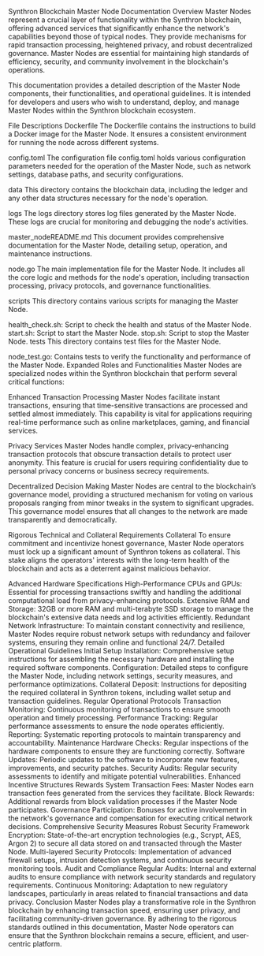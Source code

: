 Synthron Blockchain Master Node Documentation
Overview
Master Nodes represent a crucial layer of functionality within the Synthron blockchain, offering advanced services that significantly enhance the network's capabilities beyond those of typical nodes. They provide mechanisms for rapid transaction processing, heightened privacy, and robust decentralized governance. Master Nodes are essential for maintaining high standards of efficiency, security, and community involvement in the blockchain's operations.

This documentation provides a detailed description of the Master Node components, their functionalities, and operational guidelines. It is intended for developers and users who wish to understand, deploy, and manage Master Nodes within the Synthron blockchain ecosystem.


File Descriptions
Dockerfile
The Dockerfile contains the instructions to build a Docker image for the Master Node. It ensures a consistent environment for running the node across different systems.

config.toml
The configuration file config.toml holds various configuration parameters needed for the operation of the Master Node, such as network settings, database paths, and security configurations.

data
This directory contains the blockchain data, including the ledger and any other data structures necessary for the node's operation.

logs
The logs directory stores log files generated by the Master Node. These logs are crucial for monitoring and debugging the node's activities.

master_nodeREADME.md
This document provides comprehensive documentation for the Master Node, detailing setup, operation, and maintenance instructions.

node.go
The main implementation file for the Master Node. It includes all the core logic and methods for the node's operation, including transaction processing, privacy protocols, and governance functionalities.

scripts
This directory contains various scripts for managing the Master Node.

health_check.sh: Script to check the health and status of the Master Node.
start.sh: Script to start the Master Node.
stop.sh: Script to stop the Master Node.
tests
This directory contains test files for the Master Node.

node_test.go: Contains tests to verify the functionality and performance of the Master Node.
Expanded Roles and Functionalities
Master Nodes are specialized nodes within the Synthron blockchain that perform several critical functions:

Enhanced Transaction Processing
Master Nodes facilitate instant transactions, ensuring that time-sensitive transactions are processed and settled almost immediately. This capability is vital for applications requiring real-time performance such as online marketplaces, gaming, and financial services.

Privacy Services
Master Nodes handle complex, privacy-enhancing transaction protocols that obscure transaction details to protect user anonymity. This feature is crucial for users requiring confidentiality due to personal privacy concerns or business secrecy requirements.

Decentralized Decision Making
Master Nodes are central to the blockchain’s governance model, providing a structured mechanism for voting on various proposals ranging from minor tweaks in the system to significant upgrades. This governance model ensures that all changes to the network are made transparently and democratically.

Rigorous Technical and Collateral Requirements
Collateral
To ensure commitment and incentivize honest governance, Master Node operators must lock up a significant amount of Synthron tokens as collateral. This stake aligns the operators' interests with the long-term health of the blockchain and acts as a deterrent against malicious behavior.

Advanced Hardware Specifications
High-Performance CPUs and GPUs: Essential for processing transactions swiftly and handling the additional computational load from privacy-enhancing protocols.
Extensive RAM and Storage: 32GB or more RAM and multi-terabyte SSD storage to manage the blockchain's extensive data needs and log activities efficiently.
Redundant Network Infrastructure: To maintain constant connectivity and resilience, Master Nodes require robust network setups with redundancy and failover systems, ensuring they remain online and functional 24/7.
Detailed Operational Guidelines
Initial Setup
Installation: Comprehensive setup instructions for assembling the necessary hardware and installing the required software components.
Configuration: Detailed steps to configure the Master Node, including network settings, security measures, and performance optimizations.
Collateral Deposit: Instructions for depositing the required collateral in Synthron tokens, including wallet setup and transaction guidelines.
Regular Operational Protocols
Transaction Monitoring: Continuous monitoring of transactions to ensure smooth operation and timely processing.
Performance Tracking: Regular performance assessments to ensure the node operates efficiently.
Reporting: Systematic reporting protocols to maintain transparency and accountability.
Maintenance
Hardware Checks: Regular inspections of the hardware components to ensure they are functioning correctly.
Software Updates: Periodic updates to the software to incorporate new features, improvements, and security patches.
Security Audits: Regular security assessments to identify and mitigate potential vulnerabilities.
Enhanced Incentive Structures
Rewards System
Transaction Fees: Master Nodes earn transaction fees generated from the services they facilitate.
Block Rewards: Additional rewards from block validation processes if the Master Node participates.
Governance Participation: Bonuses for active involvement in the network's governance and compensation for executing critical network decisions.
Comprehensive Security Measures
Robust Security Framework
Encryption: State-of-the-art encryption technologies (e.g., Scrypt, AES, Argon 2) to secure all data stored on and transacted through the Master Node.
Multi-layered Security Protocols: Implementation of advanced firewall setups, intrusion detection systems, and continuous security monitoring tools.
Audit and Compliance
Regular Audits: Internal and external audits to ensure compliance with network security standards and regulatory requirements.
Continuous Monitoring: Adaptation to new regulatory landscapes, particularly in areas related to financial transactions and data privacy.
Conclusion
Master Nodes play a transformative role in the Synthron blockchain by enhancing transaction speed, ensuring user privacy, and facilitating community-driven governance. By adhering to the rigorous standards outlined in this documentation, Master Node operators can ensure that the Synthron blockchain remains a secure, efficient, and user-centric platform.






